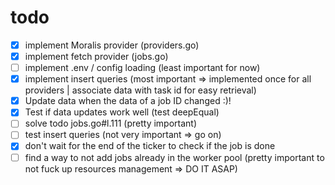 # todo
- [X] implement Moralis provider (providers.go)
- [X] implement fetch provider (jobs.go)
- [ ] implement .env / config loading (least important for now)
- [X] implement insert queries (most important => implemented once for all providers | associate data with task id for easy retrieval)
- [X] Update data when the data of a job ID changed :)!
- [X] Test if data updates work well (test deepEqual)
- [ ] solve todo jobs.go#l.111 (pretty important)
- [ ] test insert queries (not very important => go on)
- [X] don't wait for the end of the ticker to check if the job is done
- [ ] find a way to not add jobs already in the worker pool (pretty important to not fuck up resources management => DO IT ASAP)
